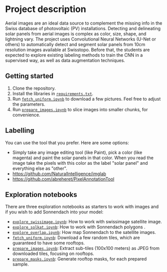 # Project description

Aerial images are an ideal data source to complement the missing info in the Swiss database of photovoltaic (PV) installations. Detecting and delineating solar panels from aerial images is complex as color, size, shape, and lightning vary.
The project uses Convolutional Neural Networks (U-Net or others) to automatically detect and segment solar panels from 10cm resolution images available at Swisstopo. Before that, the students are expected to explore existing labeling methods to train the CNN in a supervised way, as well as data augmentation techniques.


## Getting started

 1. Clone the repository.
 2. Install the libraries in [`requirements.txt`](./requirements.txt).
 3. Run [`fetch_uniform.ipynb`](./notebooks/fetch_uniform.ipynb) to download a few pictures. Feel free to adjust the parameters.
 4. Run [`prepare_images.ipynb`](./notebooks/prepare_images.ipynb) to slice images into smaller chunks, for convenience.


## Labelling

You can use the tool that you prefer. Here are some options:

 * Simply take any image editing tool (like Paint), pick a color (like magenta) and paint the solar panels in that color. When you read the image take the pixels with this color as the label "solar panel" and everything else as "other".
 * https://github.com/NaturalIntelligence/imglab
 * https://github.com/abreheret/PixelAnnotationTool


## Exploration notebooks

There are three exploration notebooks as starters to work with images and if you wish to add Sonnendach into your model:

 * [`explore_swissimage.ipynb`](./notebooks/explore_swissimage.ipynb): How to work with swissimage satellite image.
 * [`explore_solkat.ipynb`](./notebooks/explore_solkat.ipynb): How to work with Sonnendach polygons .
 * [`explore_overlap.ipynb`](./notebooks/explore_overlap.ipynb): How map Sonnendach to the satellite images.
 * [`fetch_uniform.ipynb`](./notebooks/fetch_uniform.ipynb): Download a few random tiles, which are guaranteed to have some rooftops.
 * [`prepare_images.ipynb`](./notebooks/prepare_images.ipynb): Extract sub-tiles (100x100 meters) as JPEG from downloaded tiles, focusing on rooftops.
 * [`prepare_masks.ipynb`](./notebooks/prepare_masks.ipynb): Generate rooftop masks, for each prepared sample.
